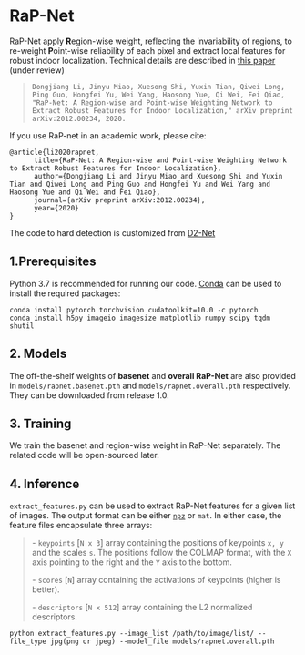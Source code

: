 # RaP-Net

RaP-Net apply **R**egion-wise weight, reflecting the invariability of regions, to re-weight **P**oint-wise  reliability of each pixel and extract local features for robust indoor localization. Technical details are described in [this paper](https://arxiv.org/abs/2012.00234) (under review)

> ```
> Dongjiang Li, Jinyu Miao, Xuesong Shi, Yuxin Tian, Qiwei Long, Ping Guo, Hongfei Yu, Wei Yang, Haosong Yue, Qi Wei, Fei Qiao, "RaP-Net: A Region-wise and Point-wise Weighting Network to Extract Robust Features for Indoor Localization," arXiv preprint arXiv:2012.00234, 2020.
> ```

If you use RaP-net in an academic work, please cite:
```
@article{li2020rapnet,
      title={RaP-Net: A Region-wise and Point-wise Weighting Network to Extract Robust Features for Indoor Localization}, 
      author={Dongjiang Li and Jinyu Miao and Xuesong Shi and Yuxin Tian and Qiwei Long and Ping Guo and Hongfei Yu and Wei Yang and Haosong Yue and Qi Wei and Fei Qiao},
      journal={arXiv preprint arXiv:2012.00234},
      year={2020}
}
```

 The code to hard detection is customized from [D2-Net](https://github.com/mihaidusmanu/d2-net)



## 1.Prerequisites

Python 3.7 is recommended for running our code. [Conda](https://docs.conda.io/en/latest/) can be used to install the required packages:

```
conda install pytorch torchvision cudatoolkit=10.0 -c pytorch
conda install h5py imageio imagesize matplotlib numpy scipy tqdm shutil
```



## 2. Models

The off-the-shelf weights of **basenet** and **overall RaP-Net** are also provided in `models/rapnet.basenet.pth` and `models/rapnet.overall.pth` respectively. They can be downloaded from release 1.0.



## 3. Training

We train the basenet and region-wise weight in RaP-Net separately. The related code will be open-sourced later.



## 4. Inference

`extract_features.py` can be used to extract RaP-Net features for a given list of images. The output format can be either [`npz`](https://docs.scipy.org/doc/numpy/reference/generated/numpy.savez.html) or `mat`. In either case, the feature files encapsulate three arrays: 

> \- `keypoints` [`N x 3`] array containing the positions of keypoints `x, y` and the scales `s`. The positions follow the COLMAP format, with the `X` axis pointing to the right and the `Y` axis to the bottom.
>
> \- `scores` [`N`] array containing the activations of keypoints (higher is better).
>
> \- `descriptors` [`N x 512`] array containing the L2 normalized descriptors.



```python extract_features.py --image_list /path/to/image/list/ --file_type jpg(png or jpeg) --model_file models/rapnet.overall.pth  ```
